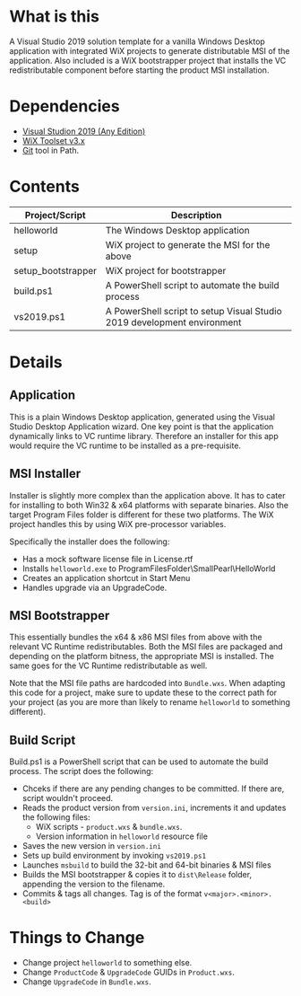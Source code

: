 # What is this
A Visual Studio 2019 solution template for a vanilla Windows Desktop application with integrated WiX projects to generate distributable MSI of the application. Also included is a WiX bootstrapper project that installs the VC redistributable component before starting the product MSI installation.

# Dependencies
* [Visual Studion 2019 (Any Edition)](https://visualstudio.microsoft.com/downloads/)
* [WiX Toolset v3.x](https://wixtoolset.org/)
* [Git](https://git-scm.com/) tool in Path.

# Contents
Project/Script | Description
--------|------------
helloworld | The Windows Desktop application
setup | WiX project to generate the MSI for the above
setup_bootstrapper | WiX project for bootstrapper
build.ps1 | A PowerShell script to automate the build process
vs2019.ps1 | A PowerShell script to setup Visual Studio 2019 development environment

# Details
## Application
This is a plain Windows Desktop application, generated using the Visual Studio Desktop Application wizard. One key point is that the application dynamically links to VC runtime library. Therefore an installer for this  app would require the VC runtime to be installed as a pre-requisite.

## MSI Installer
Installer is slightly more complex than the application above. It has to cater for installing to both Win32 & x64 platforms with separate binaries. Also the target Program Files folder is different for these two platforms. The WiX project handles this by using WiX pre-processor variables.

Specifically the installer does the following:
* Has a mock software license file in License.rtf
* Installs `helloworld.exe` to ProgramFilesFolder\SmallPearl\HelloWorld
* Creates an application shortcut in Start Menu
* Handles upgrade via an UpgradeCode.

## MSI Bootstrapper
This essentially bundles the x64 & x86 MSI files from above with the relevant VC Runtime redistributables. Both the MSI files are packaged and depending on the platform bitness, the appropriate MSI is installed. The same goes for the VC Runtime redistributable as well.

Note that the MSI file paths are hardcoded into `Bundle.wxs`. When adapting this code for a project, make sure to update these to the correct path for your project (as you are more than likely to rename `helloworld` to something different).

## Build Script
Build.ps1 is a PowerShell script that can be used to automate the build process. The script does the following:
* Chceks if there are any pending changes to be committed. If there are, script wouldn't proceed.
* Reads the product version from `version.ini`, increments it and updates the following files:
  * WiX scripts - `product.wxs` & `bundle.wxs`.
  * Version information in `helloworld` resource file
* Saves the new version in `version.ini`
* Sets up build environment by invoking `vs2019.ps1`
* Launches `msbuild` to build the 32-bit and 64-bit binaries & MSI files
* Builds the MSI bootstrapper & copies it to `dist\Release` folder, appending the version to the filename.
* Commits & tags all changes. Tag is of the format `v<major>.<minor>.<build>`

# Things to Change
* Change project `helloworld` to something else.
* Change `ProductCode` & `UpgradeCode` GUIDs in `Product.wxs`.
* Change `UpgradeCode` in `Bundle.wxs`.



